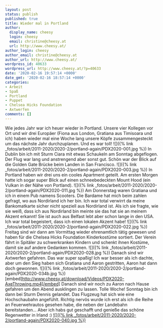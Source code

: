 ```yaml
---
layout: post
status: publish
published: true
title: Wieder mal in Portland
author:
  display_name: cheesy
  login: cheesy
  email: christine@cheesy.at
  url: http://www.cheesy.at/
author_login: cheesy
author_email: christine@cheesy.at
author_url: http://www.cheesy.at/
wordpress_id: 40633
wordpress_url: http://www.cheesy.at/?p=40633
date: '2020-02-16 19:57:14 +0000'
date_gmt: '2020-02-16 18:57:14 +0000'
categories:
- Arbeit
- Spaß
- Portland
- Puppet
- Chelsea Hicks Foundation
- Axtwerfen
comments: []
---
```

Wie jedes Jahr war ich heuer wieder in Portland. Unsere vier Kollegen vor Ort und wir drei Europäer (Fiona aus London, Gratiana aus Timisoara und ich) haben wieder mal eine Woche lang unsere Köpfe zusammengesteckt um das nächste Jahr durchzuplanen. Und es war toll!
![]({% link _fotos/arbeit/2011-2020/2020-2/portland-again/PDX2020-001.jpg %})
In Dublin bin ich mit Sturm Ciara mit etwas Schaukeln am Sonntag abgeflogen. Der Flug war lang und anstrengend aber sonst gut. Schön war der Blick auf die Golden Gate Brücke beim Landen in San Francisco.
![]({% link _fotos/arbeit/2011-2020/2020-2/portland-again/PDX2020-003.jpg %})
In Portland haben wir drei uns ein cooles Apartment geteilt. Am ersten Morgen hatte ich sogar super Blick auf einen schneebedeckten Mount Hood (ein Vulkan in der Nähe von Portland).
![]({% link _fotos/arbeit/2011-2020/2020-2/portland-again/PDX2020-011.jpg %})
Am Donnerstag waren Gratiana und ich in einem Pub namens Scooters. Die Bardame hat mich beim zahlen gefragt, wo aus Nordirland ich her bin. Ich war total verwirrt da meine Bankomatkarte sicher nicht speziell aus Nordirland ist. Als ich sie fragte, wie sie weiß, dass ich aus Nordirland bin meinte sie das hat sie an meinem Akzent erkannt! Sie ist auch aus Belfast lebt aber schon lange in den USA. Ich war total begeistert, dass ich einen lokalen Akzent habe!
![]({% link _fotos/arbeit/2011-2020/2020-2/portland-again/PDX2020-022.jpg %})
Freitag sind wir dann am Vormittag wieder ehrenamtlich tätig gewesen und haben für die Chelsea Hicks Foundation Kinderkostüme sortiert. Der Verein fährt in Spitäler zu schwerkranken Kindern und schenkt ihnen Kostüme, damit sie auf andere Gedanken kommen.
![]({% link _fotos/arbeit/2011-2020/2020-2/portland-again/PDX2020-028.jpg %})
Danach sind wir Axtwerfen gefahren. Das war super spaßig! Ich war besser als ich dachte, aber um den Sieg haben sich Gratiana und Aaron gestritten, Aaron hat dann doch gewonnen.
![]({% link _fotos/arbeit/2011-2020/2020-2/portland-again/PDX2020-034b.jpg %})
[embed]http://www.cheesy.at/download/Videos/PDX2020-AxeThrowing.mp4[/embed]
Danach sind wir noch zu Aaron nach Hause gefahren um den Abend ausklingen zu lassen. Tolle Woche!
Sonntag bin ich dann bei Sturm Dennis gelandet. Das Flugzeug hat sich wie eine Hochschaubahn angefühlt. Richtig nervös wurde ich erst als ich die Reihe an Feuerwehrautos gesehen habe, die neben der Landebahn bereitstanden...
Aber ich habs gut geschafft und genieße das schöne Regenwetter in Irland :)
[![]({% link _fotos/arbeit/2011-2020/2020-2/portland-again/PDX2020-040.jpg %})](http://www.cheesy.at/fotos/arbeit/2020-2/portland-again/)
